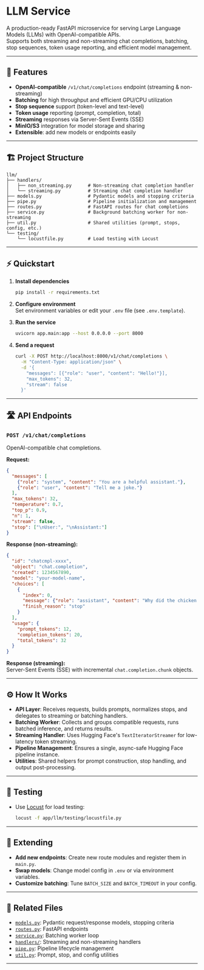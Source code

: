 # LLM Service

A production-ready FastAPI microservice for serving Large Language Models (LLMs) with OpenAI-compatible APIs.  
Supports both streaming and non-streaming chat completions, batching, stop sequences, token usage reporting, and efficient model management.

---

## 🚀 Features

- **OpenAI-compatible** `/v1/chat/completions` endpoint (streaming & non-streaming)
- **Batching** for high throughput and efficient GPU/CPU utilization
- **Stop sequence** support (token-level and text-level)
- **Token usage** reporting (prompt, completion, total)
- **Streaming** responses via Server-Sent Events (SSE)
- **MinIO/S3** integration for model storage and sharing
- **Extensible**: add new models or endpoints easily

---

## 🏗️ Project Structure

```
llm/
├── handlers/
│   ├── non_streaming.py      # Non-streaming chat completion handler
│   └── streaming.py          # Streaming chat completion handler
├── models.py                 # Pydantic models and stopping criteria
├── pipe.py                   # Pipeline initialization and management
├── routes.py                 # FastAPI routes for chat completions
├── service.py                # Background batching worker for non-streaming
├── util.py                   # Shared utilities (prompt, stops, config, etc.)
└── testing/
    └── locustfile.py         # Load testing with Locust
```

---

## ⚡️ Quickstart

1. **Install dependencies**  
   ```bash
   pip install -r requirements.txt
   ```

2. **Configure environment**  
   Set environment variables or edit your `.env` file (see `.env.template`).

3. **Run the service**  
   ```bash
   uvicorn app.main:app --host 0.0.0.0 --port 8000
   ```

4. **Send a request**  
   ```bash
   curl -X POST http://localhost:8000/v1/chat/completions \
     -H "Content-Type: application/json" \
     -d '{
       "messages": [{"role": "user", "content": "Hello!"}],
       "max_tokens": 32,
       "stream": false
     }'
   ```

---

## 🛣️ API Endpoints

### `POST /v1/chat/completions`

OpenAI-compatible chat completions.

**Request:**
```json
{
  "messages": [
    {"role": "system", "content": "You are a helpful assistant."},
    {"role": "user", "content": "Tell me a joke."}
  ],
  "max_tokens": 32,
  "temperature": 0.7,
  "top_p": 0.9,
  "n": 1,
  "stream": false,
  "stop": ["\nUser:", "\nAssistant:"]
}
```

**Response (non-streaming):**
```json
{
  "id": "chatcmpl-xxxx",
  "object": "chat.completion",
  "created": 1234567890,
  "model": "your-model-name",
  "choices": [
    {
      "index": 0,
      "message": {"role": "assistant", "content": "Why did the chicken..."},
      "finish_reason": "stop"
    }
  ],
  "usage": {
    "prompt_tokens": 12,
    "completion_tokens": 20,
    "total_tokens": 32
  }
}
```

**Response (streaming):**  
Server-Sent Events (SSE) with incremental `chat.completion.chunk` objects.

---

## ⚙️ How It Works

- **API Layer**: Receives requests, builds prompts, normalizes stops, and delegates to streaming or batching handlers.
- **Batching Worker**: Collects and groups compatible requests, runs batched inference, and returns results.
- **Streaming Handler**: Uses Hugging Face's `TextIteratorStreamer` for low-latency token streaming.
- **Pipeline Management**: Ensures a single, async-safe Hugging Face pipeline instance.
- **Utilities**: Shared helpers for prompt construction, stop handling, and output post-processing.

---

## 🧪 Testing

- Use [Locust](https://locust.io/) for load testing:
  ```bash
  locust -f app/llm/testing/locustfile.py
  ```

---

## 📝 Extending

- **Add new endpoints**: Create new route modules and register them in `main.py`.
- **Swap models**: Change model config in `.env` or via environment variables.
- **Customize batching**: Tune `BATCH_SIZE` and `BATCH_TIMEOUT` in your config.

---

## 📂 Related Files

- [`models.py`](models.py): Pydantic request/response models, stopping criteria
- [`routes.py`](routes.py): FastAPI endpoints
- [`service.py`](service.py): Batching worker loop
- [`handlers/`](handlers/): Streaming and non-streaming handlers
- [`pipe.py`](pipe.py): Pipeline lifecycle management
- [`util.py`](util.py): Prompt, stop, and config utilities

---